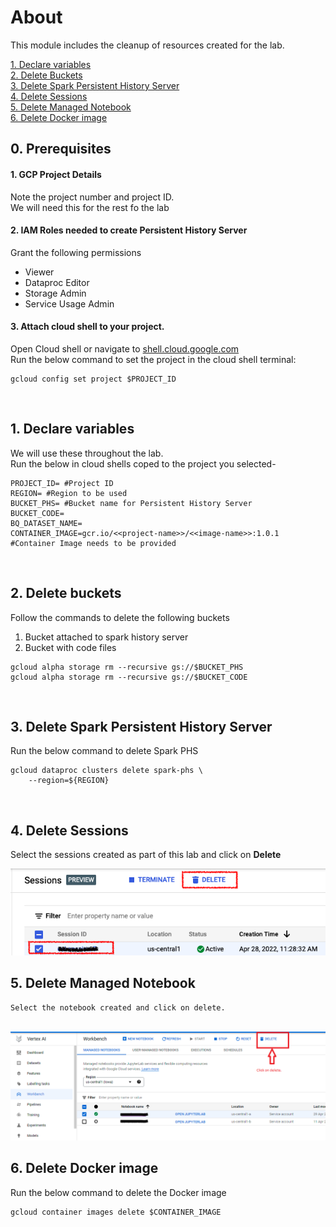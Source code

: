 # About

This module includes the cleanup of resources created for the lab.

[1. Declare variables](06-cleanup.md#1-declare-variables)<br>
[2. Delete Buckets](06-cleanup.md#2-delete-buckets)<br>
[3. Delete Spark Persistent History Server](06-cleanup.md#3-delete-spark-persistent-history-server)<br>
[4. Delete Sessions](06-cleanup.md#4-delete-sessions)<br>
[5. Delete Managed Notebook](06-cleanup.md#5-delete-managed-notebook)<br>
[6. Delete Docker image](06-cleanup.md#6-delete-docker-image)<br>


## 0. Prerequisites

#### 1. GCP Project Details
Note the project number and project ID. <br>
We will need this for the rest fo the lab

#### 2. IAM Roles needed to create Persistent History Server
Grant the following permissions
- Viewer
- Dataproc Editor
- Storage Admin
- Service Usage Admin


#### 3. Attach cloud shell to your project.
Open Cloud shell or navigate to [shell.cloud.google.com](https://shell.cloud.google.com) <br>
Run the below command to set the project in the cloud shell terminal:
```
gcloud config set project $PROJECT_ID

```

<br>

## 1. Declare variables

We will use these throughout the lab. <br>
Run the below in cloud shells coped to the project you selected-

```
PROJECT_ID= #Project ID
REGION= #Region to be used
BUCKET_PHS= #Bucket name for Persistent History Server
BUCKET_CODE=
BQ_DATASET_NAME=
CONTAINER_IMAGE=gcr.io/<<project-name>>/<<image-name>>:1.0.1 #Container Image needs to be provided

```

<br>

## 2. Delete buckets

Follow the commands to delete the following buckets
1. Bucket attached to spark history server
2. Bucket with code files

```
gcloud alpha storage rm --recursive gs://$BUCKET_PHS
gcloud alpha storage rm --recursive gs://$BUCKET_CODE
```

<br>

## 3. Delete Spark Persistent History Server

Run the below command to delete Spark PHS

```
gcloud dataproc clusters delete spark-phs \
	--region=${REGION}
```

<br>



## 4. Delete Sessions

Select the sessions created as part of this lab and click on **Delete**
<br>

<kbd>
<img src=../images/sessions6.png />
</kbd>

<br>

## 5. Delete Managed Notebook

    Select the notebook created and click on delete.

 <br>

<kbd>
<img src=../images/sessions7.png />
</kbd>

<br>

## 6. Delete Docker image

Run the below command to delete the Docker image

```
gcloud container images delete $CONTAINER_IMAGE
